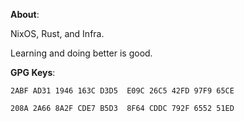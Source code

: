 **About**:

NixOS, Rust, and Infra.

Learning and doing better is good.

**GPG Keys**:

`2ABF AD31 1946 163C D3D5  E09C 26C5 42FD 97F9 65CE`

`208A 2A66 8A2F CDE7 B5D3  8F64 CDDC 792F 6552 51ED`
